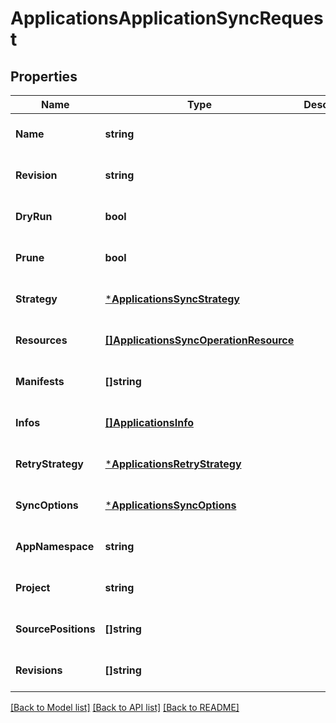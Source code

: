 # ApplicationsApplicationSyncRequest

## Properties
Name | Type | Description | Notes
------------ | ------------- | ------------- | -------------
**Name** | **string** |  | [optional] [default to null]
**Revision** | **string** |  | [optional] [default to null]
**DryRun** | **bool** |  | [optional] [default to null]
**Prune** | **bool** |  | [optional] [default to null]
**Strategy** | [***ApplicationsSyncStrategy**](applicationsSyncStrategy.md) |  | [optional] [default to null]
**Resources** | [**[]ApplicationsSyncOperationResource**](applicationsSyncOperationResource.md) |  | [optional] [default to null]
**Manifests** | **[]string** |  | [optional] [default to null]
**Infos** | [**[]ApplicationsInfo**](applicationsInfo.md) |  | [optional] [default to null]
**RetryStrategy** | [***ApplicationsRetryStrategy**](applicationsRetryStrategy.md) |  | [optional] [default to null]
**SyncOptions** | [***ApplicationsSyncOptions**](applicationsSyncOptions.md) |  | [optional] [default to null]
**AppNamespace** | **string** |  | [optional] [default to null]
**Project** | **string** |  | [optional] [default to null]
**SourcePositions** | **[]string** |  | [optional] [default to null]
**Revisions** | **[]string** |  | [optional] [default to null]

[[Back to Model list]](../README.md#documentation-for-models) [[Back to API list]](../README.md#documentation-for-api-endpoints) [[Back to README]](../README.md)


